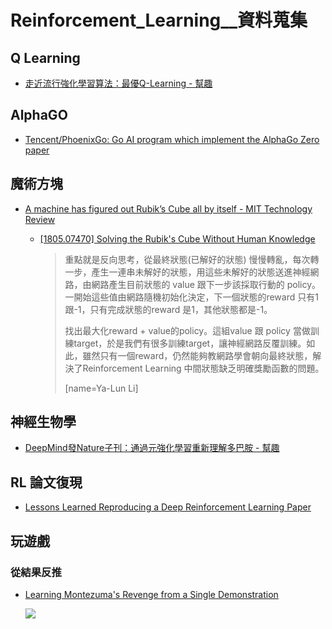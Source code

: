 # Reinforcement_Learning__資料蒐集


## Q Learning

- [走近流行強化學習算法：最優Q-Learning - 幫趣](http://bangqu.com/96pyt4.html#utm_source=Facebook_PicSee&utm_medium=Social)



## AlphaGO

- [Tencent/PhoenixGo: Go AI program which implement the AlphaGo Zero paper](https://github.com/Tencent/PhoenixGo)


## 魔術方塊

- [A machine has figured out Rubik’s Cube all by itself - MIT Technology Review](https://www.technologyreview.com/s/611281/a-machine-has-figured-out-rubiks-cube-all-by-itself/)

    - [[1805.07470] Solving the Rubik's Cube Without Human Knowledge](https://arxiv.org/abs/1805.07470)

        > 重點就是反向思考，從最終狀態(已解好的狀態) 慢慢轉亂，每次轉一步，產生一連串未解好的狀態，用這些未解好的狀態送進神經網路，由網路產生目前狀態的 value 跟下一步該採取行動的 policy。一開始這些值由網路隨機初始化決定，下一個狀態的reward 只有1跟-1，只有完成狀態的reward 是1，其他狀態都是-1。
        > 
        > 找出最大化reward + value的policy。這組value 跟 policy 當做訓練target，於是我們有很多訓練target，讓神經網路反覆訓練。如此，雖然只有一個reward，仍然能夠教網路學會朝向最終狀態，解決了Reinforcement Learning 中間狀態缺乏明確獎勵函數的問題。
        > 
        > [name=Ya-Lun Li] 


## 神經生物學

- [DeepMind發Nature子刊：通過元強化學習重新理解多巴胺 - 幫趣](http://bangqu.com/9T4M59.html)

## RL 論文復現

- [Lessons Learned Reproducing a Deep Reinforcement Learning Paper](http://amid.fish/reproducing-deep-rl)

## 玩遊戲

### 從結果反推

- [Learning Montezuma's Revenge from a Single Demonstration](https://blog.openai.com/learning-montezumas-revenge-from-a-single-demonstration/)

    ![](https://blog.openai.com/content/images/2018/06/montezuma_graphic@2x.png)

